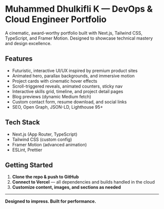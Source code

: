 # Muhammed Dhulkifli K — DevOps & Cloud Engineer Portfolio

A cinematic, award-worthy portfolio built with Next.js, Tailwind CSS, TypeScript, and Framer Motion. Designed to showcase technical mastery and design excellence.

## Features
- Futuristic, interactive UI/UX inspired by premium product sites
- Animated hero, parallax backgrounds, and immersive motion
- Project cards with cinematic hover effects
- Scroll-triggered reveals, animated counters, sticky nav
- Interactive skills grid, timeline, and project detail pages
- Blog previews (dynamic Medium fetch)
- Custom contact form, resume download, and social links
- SEO, Open Graph, JSON-LD, Lighthouse 95+

## Tech Stack
- Next.js (App Router, TypeScript)
- Tailwind CSS (custom config)
- Framer Motion (advanced animation)
- ESLint, Prettier

## Getting Started
1. **Clone the repo & push to GitHub**
2. **Connect to Vercel** — all dependencies and builds handled in the cloud
3. **Customize content, images, and sections as needed**

---

**Designed to impress. Built for performance.** 
